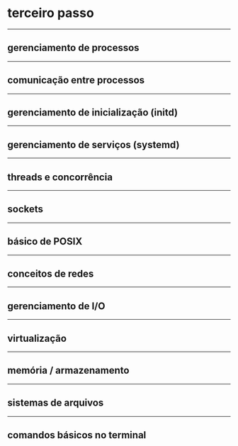 # terceiro passo
---
## gerenciamento de processos
---
## comunicação entre processos
---
## gerenciamento de inicialização (initd)
---
## gerenciamento de serviços (systemd)
---
## threads e concorrência
---
## sockets
---
## básico de POSIX
---
## conceitos de redes
---
## gerenciamento de I/O
---
## virtualização
---
## memória / armazenamento
---
## sistemas de arquivos
---
## comandos básicos no terminal